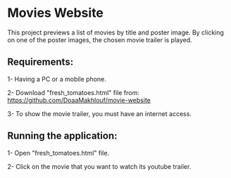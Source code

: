 # Movies Website

This project previews a list of movies by title and poster image. By clicking on one of the poster images, the chosen movie trailer is played.

## Requirements:

1- Having a PC or a mobile phone.

2- Download "fresh_tomatoes.html" file from: https://github.com/DoaaMakhlouf/movie-website

3- To show the movie trailer, you must have an internet access.

## Running the application:

1- Open "fresh_tomatoes.html" file.

2- Click on the movie that you want to watch its youtube trailer.
